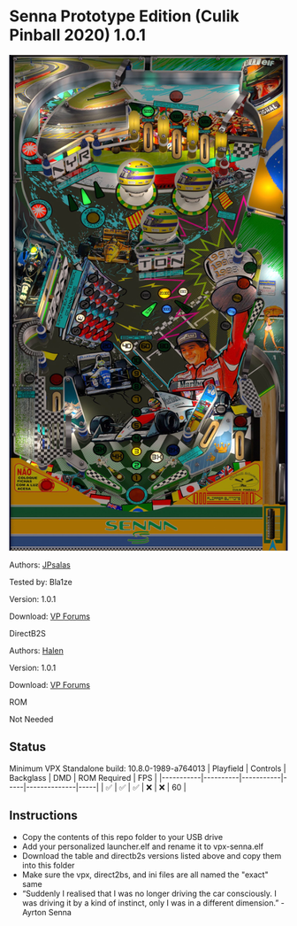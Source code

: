 # Senna Prototype Edition (Culik Pinball 2020) 1.0.1 

![Table Preview](https://github.com/Bla1ze/vpx-images/blob/main/vpx-senna.png)

Authors: [JPsalas](https://www.vpforums.org/index.php?showuser=277)

Tested by: Bla1ze

Version: 1.0.1

Download: [VP Forums](https://www.vpforums.org/index.php?app=downloads&showfile=18570#)

DirectB2S

Authors: [Halen](https://www.vpforums.org/index.php?showuser=74)

Version: 1.0.1

Download: [VP Forums](https://www.vpforums.org/index.php?app=downloads&showfile=18570#)

ROM

Not Needed

## Status 

Minimum VPX Standalone build: 10.8.0-1989-a764013
| Playfield | Controls | Backglass | DMD | ROM Required | FPS | 
|-----------|----------|-----------|-----|--------------|-----|
| :white_check_mark: | :white_check_mark: | :white_check_mark: | :x: | :x: | 60 |

## Instructions

- Copy the contents of this repo folder to your USB drive
- Add your personalized launcher.elf and rename it to vpx-senna.elf
- Download the table and directb2s versions listed above and copy them into this folder
- Make sure the vpx, direct2bs, and ini files are all named the "exact" same
- “Suddenly I realised that I was no longer driving the car consciously. I was driving it by a kind of instinct, only I was in a different dimension.” - Ayrton Senna